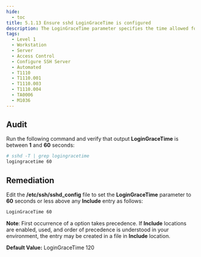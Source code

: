 ```yaml
---
hide:
  - toc
title: 5.1.13 Ensure sshd LoginGraceTime is configured
description: The LoginGraceTime parameter specifies the time allowed for successful authentication to the SSH server. The longer the Grace period is the more open unauthenticated connections can exist. Like other session controls in this session the Grace Period should be limited to appropriate organizational limits to ensure the service is available for needed access.
tags:
  - Level 1
  - Workstation
  - Server
  - Access Control
  - Configure SSH Server
  - Automated
  - T1110
  - T1110.001
  - T1110.003
  - T1110.004
  - TA0006
  - M1036
---
```


## Audit
Run the following command and verify that output **LoginGraceTime** is between **1** and **60** seconds:
```bash
# sshd -T | grep logingracetime
logingracetime 60
```

## Remediation
Edit the **/etc/ssh/sshd_config** file to set the **LoginGraceTime** parameter to **60** seconds or less above any **Include** entry as follows:
```bash
LoginGraceTime 60
```
**Note**: First occurrence of a option takes precedence. If **Include** locations are enabled, used, and order of precedence is understood in your environment, the entry may be created in a file in **Include** location.

**Default Value:**
LoginGraceTime 120
